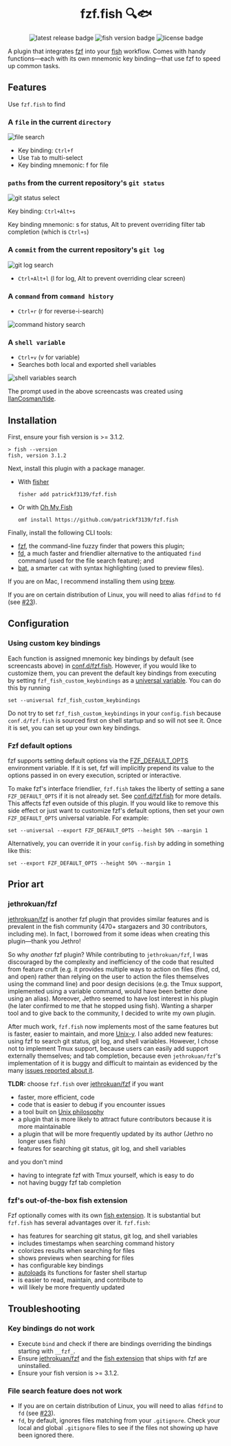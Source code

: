 <div align="center">

# fzf.fish 🔍🐟
![latest release badge][]
![fish version badge][]
![license badge][]

</div>

A plugin that integrates [fzf][] into your [fish][] workflow. Comes with handy functions—each with its own mnemonic key binding—that use fzf to speed up common tasks.

## Features

Use `fzf.fish` to find

### A `file` in the current `directory`

![file search][]

- Key binding: `Ctrl+f`
- Use `Tab` to multi-select
- Key binding mnemonic: f for file

### `paths` from the current repository's `git status`

![git status select][]

Key binding: `Ctrl+Alt+s`

Key binding mnemonic: s for status, Alt to prevent overriding filter tab completion (which is `Ctrl+s`)

### A `commit` from the current repository's `git log`
![git log search][]
 - `Ctrl+Alt+l` (l for log, Alt to prevent overriding clear screen)

### A `command` from `command history`
- `Ctrl+r` (r for reverse-i-search)

![command history search][]

### A `shell variable`
- `Ctrl+v` (v for variable)
- Searches both local and exported shell variables

![shell variables search][]

The prompt used in the above screencasts was created using [IlanCosman/tide][].

## Installation

First, ensure your fish version is >= 3.1.2.

```fish
> fish --version
fish, version 3.1.2
```

Next, install this plugin with a package manager.

- With [fisher][]

  ```fish
  fisher add patrickf3139/fzf.fish
  ```

- Or with [Oh My Fish][]

  ```fish
  omf install https://github.com/patrickf3139/fzf.fish
  ```

Finally, install the following CLI tools:

- [fzf][], the command-line fuzzy finder that powers this plugin;
- [fd][], a much faster and friendlier alternative to the antiquated `find` command (used for the file search feature); and
- [bat][], a smarter `cat` with syntax highlighting (used to preview files).

If you are on Mac, I recommend installing them using [brew][].

If you are on certain distribution of Linux, you will need to alias `fdfind` to `fd` (see [#23][]).

## Configuration

### Using custom key bindings

Each function is assigned mnemonic key bindings by default (see screencasts above) in [conf.d/fzf.fish][]. However, if you would like to customize them, you can prevent the default key bindings from executing by setting `fzf_fish_custom_keybindings` as a [universal variable][]. You can do this by running

```fish
set --universal fzf_fish_custom_keybindings
```

Do not try to set `fzf_fish_custom_keybindings` in your `config.fish` because `conf.d/fzf.fish` is sourced first on shell startup and so will not see it. Once it is set, you can set up your own key bindings.

### Fzf default options

fzf supports setting default options via the [FZF_DEFAULT_OPTS][] environment variable. If it is set, fzf will implicitly prepend its value to the options passed in on every execution, scripted or interactive.

To make fzf's interface friendlier, `fzf.fish` takes the liberty of setting a sane `FZF_DEFAULT_OPTS` if it is not already set. See [conf.d/fzf.fish][] for more details. This affects fzf even outside of this plugin. If you would like to remove this side effect or just want to customize fzf's default options, then set your own `FZF_DEFAULT_OPTS` universal variable. For example:

```fish
set --universal --export FZF_DEFAULT_OPTS --height 50% --margin 1
```

Alternatively, you can override it in your `config.fish` by adding in something like this:

```fish
set --export FZF_DEFAULT_OPTS --height 50% --margin 1
```

## Prior art

### jethrokuan/fzf

[jethrokuan/fzf][] is another fzf plugin that provides similar features and is prevalent in the fish community (470+ stargazers and 30 contributors, including me). In fact, I borrowed from it some ideas when creating this plugin—thank you Jethro!

So why _another_ fzf plugin? While contributing to `jethrokuan/fzf`, I was discouraged by the complexity and inefficiency of the code that resulted from feature cruft (e.g. it provides multiple ways to action on files (find, cd, and open) rather than relying on the user to action the files themselves using the command line) and poor design decisions (e.g. the Tmux support, implemented using a variable command, would have been better done using an alias). Moreover, Jethro seemed to have lost interest in his plugin (he later confirmed to me that he stopped using fish). Wanting a sharper tool and to give back to the community, I decided to write my own plugin.

After much work, `fzf.fish` now implements most of the same features but is faster, easier to maintain, and more [Unix-y][unix philosophy]. I also added new features: using fzf to search git status, git log, and shell variables. However, I chose not to implement Tmux support, because users can easily add support externally themselves; and tab completion, because even `jethrokuan/fzf`'s implementation of it is buggy and difficult to maintain as evidenced by the many [issues reported about it][].

**TLDR:** choose `fzf.fish` over [jethrokuan/fzf][] if you want

- faster, more efficient, code
- code that is easier to debug if you encounter issues
- a tool built on [Unix philosophy][]
- a plugin that is more likely to attract future contributors because it is more maintainable
- a plugin that will be more frequently updated by its author (Jethro no longer uses fish)
- features for searching git status, git log, and shell variables

and you don't mind

- having to integrate fzf with Tmux yourself, which is easy to do
- not having buggy fzf tab completion

### fzf's out-of-the-box fish extension

Fzf optionally comes with its own [fish extension][]. It is substantial but `fzf.fish` has several advantages over it. `fzf.fish`:

- has features for searching git status, git log, and shell variables
- includes timestamps when searching command history
- colorizes results when searching for files
- shows previews when searching for files
- has configurable key bindings
- [autoloads][] its functions for faster shell startup
- is easier to read, maintain, and contribute to
- will likely be more frequently updated

## Troubleshooting

### Key bindings do not work

- Execute `bind` and check if there are bindings overriding the bindings starting with `__fzf_`.
- Ensure [jethrokuan/fzf][] and the [fish extension][] that ships with fzf are uninstalled.
- Ensure your fish version is >= 3.1.2.

### File search feature does not work

- If you are on certain distribution of Linux, you will need to alias `fdfind` to `fd` (see [#23][]).
- `fd`, by default, ignores files matching from your `.gitignore`. Check your local and global `.gitignore` files to see if the files not showing up have been ignored there.


[#23]: https://github.com/patrickf3139/fzf.fish/issues/23
[autoloads]: https://fishshell.com/docs/current/tutorial.html#autoloading-functions
[bat]: https://github.com/sharkdp/bat
[brew]: https://brew.sh/
[command history search]: images/command_history.gif
[conf.d/fzf.fish]: conf.d/fzf.fish
[fd]: https://github.com/sharkdp/fd
[file search]: images/directory.gif
[fish extension]: https://github.com/junegunn/fzf/blob/master/shell/key-bindings.fish
[fish]: http://fishshell.com
[fish version badge]: https://img.shields.io/badge/fish-3.1.2%2B-blue
[fisher]: https://github.com/jorgebucaran/fisher
[fzf_default_opts]: https://github.com/junegunn/fzf#environment-variables
[fzf]: https://github.com/junegunn/fzf
[git log search]: images/git_log.gif
[git status select]: images/git_status.gif
[issues reported about it]: https://github.com/jethrokuan/fzf/issues?q=is%3Aissue+tab
[IlanCosman/tide]: https://github.com/IlanCosman/tide
[jethrokuan/fzf]: https://github.com/jethrokuan/fzf
[latest release badge]: https://img.shields.io/github/v/release/patrickf3139/fzf.fish
[license badge]: https://img.shields.io/github/license/patrickf3139/fzf.fish
[oh my fish]: https://github.com/oh-my-fish/oh-my-fish
[shell variables search]: images/shell_variables.gif
[universal variable]: https://fishshell.com/docs/current/#more-on-universal-variables
[unix philosophy]: https://en.wikipedia.org/wiki/Unix_philosophy
